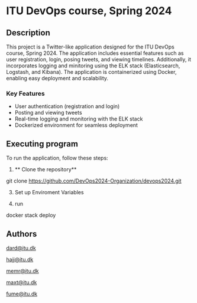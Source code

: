 # ITU DevOps course, Spring 2024

## Description

This project is a Twitter-like application designed for the ITU DevOps course, Spring 2024. The application includes essential features such as user registration, login, posing tweets, and viewing timelines. Additionally, it incorporates logging and minitoring using the ELK stack (Elasticsearch, Logstash, and Kibana). The application is containerized using Docker, enabling easy deployment and scalability.

### Key Features
- User authentication (registration and login)
- Posting and viewing tweets
- Real-time logging and monitoring with the ELK stack
- Dockerized environment for seamless deployment

## Executing program
To run the application, follow these steps:

1. ** Clone the repository**

git clone https://github.com/DevOps2024-Organization/devops2024.git

3. Set up Enviroment Variables



4. run

docker stack deploy

## Authors

dard@itu.dk

hajj@itu.dk

memr@itu.dk

maxt@itu.dk

fume@itu.dk




